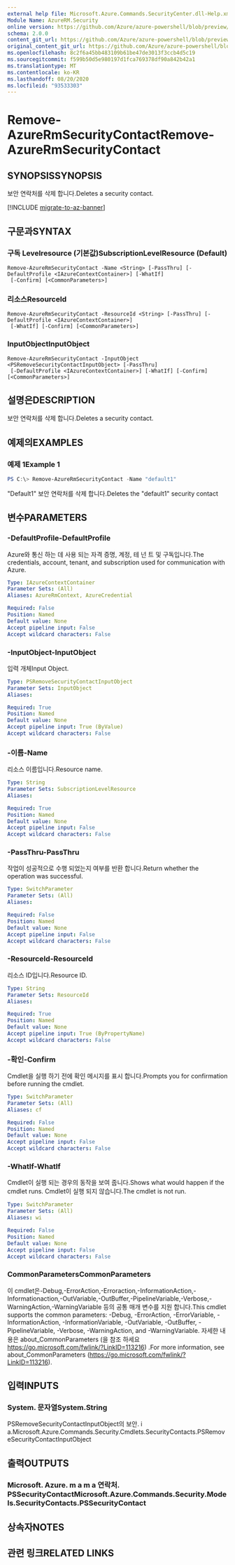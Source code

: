 ```yaml
---
external help file: Microsoft.Azure.Commands.SecurityCenter.dll-Help.xml
Module Name: AzureRM.Security
online version: https://github.com/Azure/azure-powershell/blob/preview/src/ResourceManager/Security/Commands.Security/help/Remove-AzureRmSecurityContact.md
schema: 2.0.0
content_git_url: https://github.com/Azure/azure-powershell/blob/preview/src/ResourceManager/Security/Commands.Security/help/Remove-AzureRmSecurityContact.md
original_content_git_url: https://github.com/Azure/azure-powershell/blob/preview/src/ResourceManager/Security/Commands.Security/help/Remove-AzureRmSecurityContact.md
ms.openlocfilehash: 8c2f6a45bb483109b61be47de3013f3ccb4d5c19
ms.sourcegitcommit: f599b50d5e980197d1fca769378df90a842b42a1
ms.translationtype: MT
ms.contentlocale: ko-KR
ms.lasthandoff: 08/20/2020
ms.locfileid: "93533303"
---
```

# <span data-ttu-id="3d19f-101">Remove-AzureRmSecurityContact</span><span class="sxs-lookup"><span data-stu-id="3d19f-101">Remove-AzureRmSecurityContact</span></span>

## <span data-ttu-id="3d19f-102">SYNOPSIS</span><span class="sxs-lookup"><span data-stu-id="3d19f-102">SYNOPSIS</span></span>
<span data-ttu-id="3d19f-103">보안 연락처를 삭제 합니다.</span><span class="sxs-lookup"><span data-stu-id="3d19f-103">Deletes a security contact.</span></span>

[!INCLUDE [migrate-to-az-banner](../../includes/migrate-to-az-banner.md)]

## <span data-ttu-id="3d19f-104">구문과</span><span class="sxs-lookup"><span data-stu-id="3d19f-104">SYNTAX</span></span>

### <span data-ttu-id="3d19f-105">구독 Levelresource (기본값)</span><span class="sxs-lookup"><span data-stu-id="3d19f-105">SubscriptionLevelResource (Default)</span></span>
```
Remove-AzureRmSecurityContact -Name <String> [-PassThru] [-DefaultProfile <IAzureContextContainer>] [-WhatIf]
 [-Confirm] [<CommonParameters>]
```

### <span data-ttu-id="3d19f-106">리소스</span><span class="sxs-lookup"><span data-stu-id="3d19f-106">ResourceId</span></span>
```
Remove-AzureRmSecurityContact -ResourceId <String> [-PassThru] [-DefaultProfile <IAzureContextContainer>]
 [-WhatIf] [-Confirm] [<CommonParameters>]
```

### <span data-ttu-id="3d19f-107">InputObject</span><span class="sxs-lookup"><span data-stu-id="3d19f-107">InputObject</span></span>
```
Remove-AzureRmSecurityContact -InputObject <PSRemoveSecurityContactInputObject> [-PassThru]
 [-DefaultProfile <IAzureContextContainer>] [-WhatIf] [-Confirm] [<CommonParameters>]
```

## <span data-ttu-id="3d19f-108">설명은</span><span class="sxs-lookup"><span data-stu-id="3d19f-108">DESCRIPTION</span></span>
<span data-ttu-id="3d19f-109">보안 연락처를 삭제 합니다.</span><span class="sxs-lookup"><span data-stu-id="3d19f-109">Deletes a security contact.</span></span>

## <span data-ttu-id="3d19f-110">예제의</span><span class="sxs-lookup"><span data-stu-id="3d19f-110">EXAMPLES</span></span>

### <span data-ttu-id="3d19f-111">예제 1</span><span class="sxs-lookup"><span data-stu-id="3d19f-111">Example 1</span></span>
```powershell
PS C:\> Remove-AzureRmSecurityContact -Name "default1"
```

<span data-ttu-id="3d19f-112">"Default1" 보안 연락처를 삭제 합니다.</span><span class="sxs-lookup"><span data-stu-id="3d19f-112">Deletes the "default1" security contact</span></span>

## <span data-ttu-id="3d19f-113">변수</span><span class="sxs-lookup"><span data-stu-id="3d19f-113">PARAMETERS</span></span>

### <span data-ttu-id="3d19f-114">-DefaultProfile</span><span class="sxs-lookup"><span data-stu-id="3d19f-114">-DefaultProfile</span></span>
<span data-ttu-id="3d19f-115">Azure와 통신 하는 데 사용 되는 자격 증명, 계정, 테 넌 트 및 구독입니다.</span><span class="sxs-lookup"><span data-stu-id="3d19f-115">The credentials, account, tenant, and subscription used for communication with Azure.</span></span>

```yaml
Type: IAzureContextContainer
Parameter Sets: (All)
Aliases: AzureRmContext, AzureCredential

Required: False
Position: Named
Default value: None
Accept pipeline input: False
Accept wildcard characters: False
```

### <span data-ttu-id="3d19f-116">-InputObject</span><span class="sxs-lookup"><span data-stu-id="3d19f-116">-InputObject</span></span>
<span data-ttu-id="3d19f-117">입력 개체</span><span class="sxs-lookup"><span data-stu-id="3d19f-117">Input Object.</span></span>

```yaml
Type: PSRemoveSecurityContactInputObject
Parameter Sets: InputObject
Aliases:

Required: True
Position: Named
Default value: None
Accept pipeline input: True (ByValue)
Accept wildcard characters: False
```

### <span data-ttu-id="3d19f-118">-이름</span><span class="sxs-lookup"><span data-stu-id="3d19f-118">-Name</span></span>
<span data-ttu-id="3d19f-119">리소스 이름입니다.</span><span class="sxs-lookup"><span data-stu-id="3d19f-119">Resource name.</span></span>

```yaml
Type: String
Parameter Sets: SubscriptionLevelResource
Aliases:

Required: True
Position: Named
Default value: None
Accept pipeline input: False
Accept wildcard characters: False
```

### <span data-ttu-id="3d19f-120">-PassThru</span><span class="sxs-lookup"><span data-stu-id="3d19f-120">-PassThru</span></span>
<span data-ttu-id="3d19f-121">작업이 성공적으로 수행 되었는지 여부를 반환 합니다.</span><span class="sxs-lookup"><span data-stu-id="3d19f-121">Return whether the operation was successful.</span></span>

```yaml
Type: SwitchParameter
Parameter Sets: (All)
Aliases:

Required: False
Position: Named
Default value: None
Accept pipeline input: False
Accept wildcard characters: False
```

### <span data-ttu-id="3d19f-122">-ResourceId</span><span class="sxs-lookup"><span data-stu-id="3d19f-122">-ResourceId</span></span>
<span data-ttu-id="3d19f-123">리소스 ID입니다.</span><span class="sxs-lookup"><span data-stu-id="3d19f-123">Resource ID.</span></span>

```yaml
Type: String
Parameter Sets: ResourceId
Aliases:

Required: True
Position: Named
Default value: None
Accept pipeline input: True (ByPropertyName)
Accept wildcard characters: False
```

### <span data-ttu-id="3d19f-124">-확인</span><span class="sxs-lookup"><span data-stu-id="3d19f-124">-Confirm</span></span>
<span data-ttu-id="3d19f-125">Cmdlet을 실행 하기 전에 확인 메시지를 표시 합니다.</span><span class="sxs-lookup"><span data-stu-id="3d19f-125">Prompts you for confirmation before running the cmdlet.</span></span>

```yaml
Type: SwitchParameter
Parameter Sets: (All)
Aliases: cf

Required: False
Position: Named
Default value: None
Accept pipeline input: False
Accept wildcard characters: False
```

### <span data-ttu-id="3d19f-126">-WhatIf</span><span class="sxs-lookup"><span data-stu-id="3d19f-126">-WhatIf</span></span>
<span data-ttu-id="3d19f-127">Cmdlet이 실행 되는 경우의 동작을 보여 줍니다.</span><span class="sxs-lookup"><span data-stu-id="3d19f-127">Shows what would happen if the cmdlet runs.</span></span> <span data-ttu-id="3d19f-128">Cmdlet이 실행 되지 않습니다.</span><span class="sxs-lookup"><span data-stu-id="3d19f-128">The cmdlet is not run.</span></span>

```yaml
Type: SwitchParameter
Parameter Sets: (All)
Aliases: wi

Required: False
Position: Named
Default value: None
Accept pipeline input: False
Accept wildcard characters: False
```

### <span data-ttu-id="3d19f-129">CommonParameters</span><span class="sxs-lookup"><span data-stu-id="3d19f-129">CommonParameters</span></span>
<span data-ttu-id="3d19f-130">이 cmdlet은-Debug,-ErrorAction,-Erroraction,-InformationAction,-Informationaction,-OutVariable,-OutBuffer,-PipelineVariable,-Verbose,-WarningAction,-WarningVariable 등의 공통 매개 변수를 지원 합니다.</span><span class="sxs-lookup"><span data-stu-id="3d19f-130">This cmdlet supports the common parameters: -Debug, -ErrorAction, -ErrorVariable, -InformationAction, -InformationVariable, -OutVariable, -OutBuffer, -PipelineVariable, -Verbose, -WarningAction, and -WarningVariable.</span></span> <span data-ttu-id="3d19f-131">자세한 내용은 about_CommonParameters (을 참조 하세요 https://go.microsoft.com/fwlink/?LinkID=113216) .</span><span class="sxs-lookup"><span data-stu-id="3d19f-131">For more information, see about_CommonParameters (https://go.microsoft.com/fwlink/?LinkID=113216).</span></span>

## <span data-ttu-id="3d19f-132">입력</span><span class="sxs-lookup"><span data-stu-id="3d19f-132">INPUTS</span></span>

### <span data-ttu-id="3d19f-133">System. 문자열</span><span class="sxs-lookup"><span data-stu-id="3d19f-133">System.String</span></span>
<span data-ttu-id="3d19f-134">PSRemoveSecurityContactInputObject의 보안. i a.</span><span class="sxs-lookup"><span data-stu-id="3d19f-134">Microsoft.Azure.Commands.Security.Cmdlets.SecurityContacts.PSRemoveSecurityContactInputObject</span></span>

## <span data-ttu-id="3d19f-135">출력</span><span class="sxs-lookup"><span data-stu-id="3d19f-135">OUTPUTS</span></span>

### <span data-ttu-id="3d19f-136">Microsoft. Azure. m a m a 연락처. PSSecurityContact</span><span class="sxs-lookup"><span data-stu-id="3d19f-136">Microsoft.Azure.Commands.Security.Models.SecurityContacts.PSSecurityContact</span></span>

## <span data-ttu-id="3d19f-137">상속자</span><span class="sxs-lookup"><span data-stu-id="3d19f-137">NOTES</span></span>

## <span data-ttu-id="3d19f-138">관련 링크</span><span class="sxs-lookup"><span data-stu-id="3d19f-138">RELATED LINKS</span></span>
